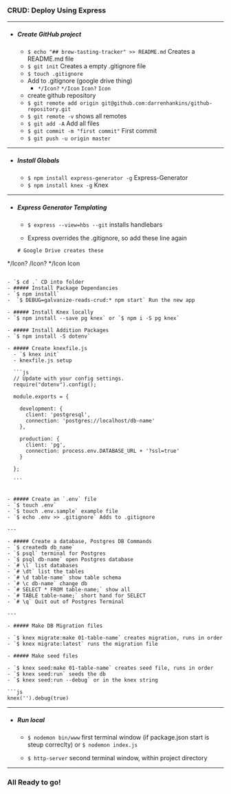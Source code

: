 ### CRUD: Deploy Using Express
---

- ##### Create GitHub project
  - `$ echo "## brew-tasting-tracker" >> README.md` Creates a README.md file
  - `$ git init` Creates a empty .gitignore file
  - `$ touch .gitignore`
  - Add to .gitignore (google drive thing)
      - `*/Icon?` `*/Icon` `Icon?`
`Icon`
  - create github repository
  - `$ git remote add origin git@github.com:darrenhankins/github-repository.git`
  - `$ git remote -v` shows all remotes
  - `$ git add -A` Add all files
  - `$ git commit -m "first commit"` First commit
  - `$ git push -u origin master`

---

- ##### Install Globals
  - `$ npm install express-generator -g` Express-Generator
  - `$ npm install knex -g` Knex

---

- ##### Express Generator Templating
  - `$ express --view=hbs --git` installs handlebars

  - Express overrides the .gitignore, so add these line again
  ```
  # Google Drive creates these
*/Icon?
/Icon?
*/Icon
Icon
  ```

- `$ cd .` CD into folder
- ##### Install Package Dependancies
  - `$ npm install`
  -  `$ DEBUG=galvanize-reads-crud:* npm start` Run the new app

- ##### Install Knex locally
  - `$ npm install --save pg knex` or `$ npm i -S pg knex`

- ##### Install Addition Packages
  - `$ npm install -S dotenv`

- ##### Create knexfile.js
    - `$ knex init`
    - knexfile.js setup

    ```js
    // Update with your config settings.
    require("dotenv").config();

    module.exports = {

      development: {
        client: 'postgresql',
        connection: 'postgres://localhost/db-name'
      },

      production: {
        client: 'pg',
        connection: process.env.DATABASE_URL + '?ssl=true'
      }

    };

    ```


- ##### Create an `.env` file
  - `$ touch .env`
  - `$ touch .env.sample` example file
  - `$ echo .env >> .gitignore` Adds to .gitignore

---

- ##### Create a database, Postgres DB Commands
  - `$ createdb db_name`
  - `$ psql` terminal for Postgres
  - `$ psql db-name` open Postgres database
  - `# \l` list databases
  - `# \dt` list the tables
  - `# \d table-name` show table schema
  - `# \c db-name` change db
  - `# SELECT * FROM table-name;` show all
  - `# TABLE table-name;` short hand for SELECT
  - `# \q` Quit out of Postgres Terminal

---

- ##### Make DB Migration files

  - `$ knex migrate:make 01-table-name` creates migration, runs in order
  - `$ knex migrate:latest` runs the migration file

- ##### Make seed files

  - `$ knex seed:make 01-table-name` creates seed file, runs in order
  - `$ knex seed:run` seeds the db
  - `$ knex seed:run --debug` or in the knex string

  ```js
  knex('').debug(true)

  ```

---

- ##### Run local

  - `$ nodemon bin/www` first terminal window (if package.json start is steup correclty) or `$ nodemon index.js`

  - `$ http-server` second terminal window, within project directory

---

### All Ready to go!

